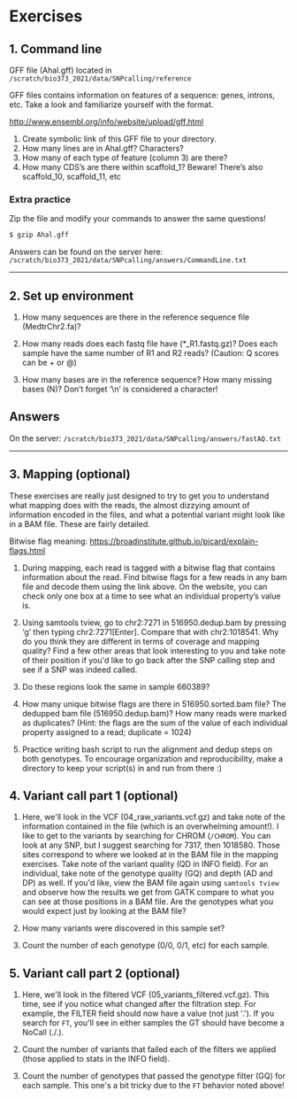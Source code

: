 # Exercises

## 1. Command line

GFF file (Ahal.gff) located in `/scratch/bio373_2021/data/SNPcalling/reference`

GFF files contains information on features of a sequence: genes, introns, etc. Take a look and familiarize yourself with the format.

<http://www.ensembl.org/info/website/upload/gff.html>

1. Create symbolic link of this GFF file to your directory.
2. How many lines are in Ahal.gff? Characters?
3. How many of each type of feature (column 3) are there?
4. How many CDS’s are there within scaffold_1? Beware! There’s also scaffold_10, scaffold_11, etc

### Extra practice

Zip the file and modify your commands to answer the same questions!

```bash
$ gzip Ahal.gff
```

Answers can be found on the server here: `/scratch/bio373_2021/data/SNPcalling/answers/CommandLine.txt`

* * *

## 2. Set up environment

1. How many sequences are there in the reference sequence file (MedtrChr2.fa)?

2. How many reads does each fastq file have (\*\_R1.fastq.gz)? Does each sample have the same number of R1 and R2 reads? (Caution: Q scores can be + or @)

3. How many bases are in the reference sequence? How many missing bases (N)? Don’t forget ‘\\n’ is considered a character!

## Answers

On the server: `/scratch/bio373_2021/data/SNPcalling/answers/fastAQ.txt`

* * *

## 3. Mapping (optional)

These exercises are really just designed to try to get you to understand what mapping does with the reads, the almost dizzying amount of information encoded in the files, and what a potential variant might look like in a BAM file. These are fairly detailed.

Bitwise flag meaning: <https://broadinstitute.github.io/picard/explain-flags.html>

1. During mapping, each read is tagged with a bitwise flag that contains information about the read. Find bitwise flags for a few reads in any bam file and decode them using the link above. On the website, you can check only one box at a time to see what an individual property’s value is.

2. Using samtools tview, go to chr2:7271 in 516950.dedup.bam by pressing ‘g’ then typing chr2:7271[Enter]. Compare that with chr2:1018541. Why do you think they are different in terms of coverage and mapping quality? Find a few other areas that look interesting to you and take note of their position if you'd like to go back after the SNP calling step and see if a SNP was indeed called.

3. Do these regions look the same in sample 660389?

4. How many unique bitwise flags are there in 516950.sorted.bam file? The dedupped bam file (516950.dedup.bam)? How many reads were marked as duplicates? (Hint: the flags are the sum of the value of each individual property assigned to a read; duplicate = 1024)

5. Practice writing bash script to run the alignment and dedup steps on both genotypes. To encourage organization and reproducibility, make a directory to keep your script(s) in and run from there :)


## 4. Variant call part 1 (optional)

1. Here, we'll look in the VCF (04_raw_variants.vcf.gz) and take note of the information contained in the file (which is an overwhelming amount!). I like to get to the variants by searching for CHROM (`/CHROM`). You can look at any SNP, but I suggest searching for 7317, then 1018580. Those sites correspond to where we looked at in the BAM file in the mapping exercises. Take note of the variant quality (QD in INFO field). For an individual, take note of the genotype quality (GQ) and depth (AD and DP) as well. If you'd like, view the BAM file again using `samtools tview` and observe how the results we get from GATK compare to what you can see at those positions in a BAM file. Are the genotypes what you would expect just by looking at the BAM file?  

2. How many variants were discovered in this sample set?

3. Count the number of each genotype (0/0, 0/1, etc) for each sample.


## 5. Variant call part 2 (optional)

1. Here, we'll look in the filtered VCF (05_variants_filtered.vcf.gz). This time, see if you notice what changed after the filtration step. For example, the FILTER field should now have a value (not just '.'). If you search for `FT`, you'll see in either samples the GT should have become a NoCall (./.).

2. Count the number of variants that failed each of the filters we applied (those applied to stats in the INFO field).

3. Count the number of genotypes that passed the genotype filter (GQ) for each sample. This one's a bit tricky due to the `FT` behavior noted above!
